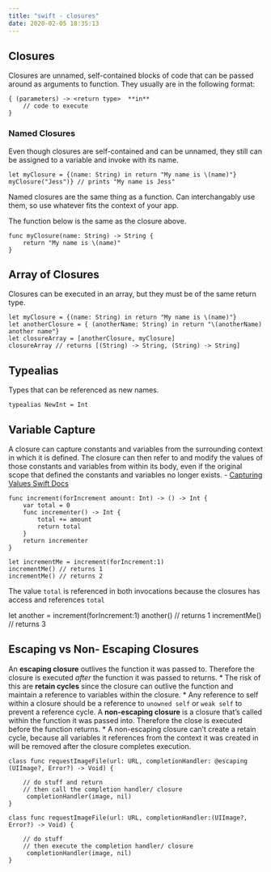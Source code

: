 ```yaml
---
title: "swift - closures"
date: 2020-02-05 18:35:13
---
```


## Closures

Closures are unnamed, self-contained blocks of code that can be passed around as arguments to function. They usually are in the following format:

    { (parameters) -> <return type>  **in**
        // code to execute
    }


### Named Closures

Even though closures are self-contained and can be unnamed, they still can be assigned to a variable and invoke with its name.

    let myClosure = {(name: String) in return "My name is \(name)"}
    myClosure("Jess")} // prints "My name is Jess"


Named closures are the same thing as a function. Can interchangably use them, so use whatever fits the context of your app.


The function below is the same as the closure above.

    func myClosure(name: String) -> String {
        return "My name is \(name)"
    }


## Array of Closures

Closures can be executed in an array, but they must be of the same return type.

    let myClosure = {(name: String) in return "My name is \(name)"}
    let anotherClosure = { (anotherName: String) in return "\(anotherName) another name"}
    let closureArray = [anotherClosure, myClosure]
    closureArray // returns [(String) -> String, (String) -> String]


## Typealias

Types that can be referenced as new names. 

    typealias NewInt = Int


## Variable Capture

A closure can capture constants and variables from the surrounding context in which it is defined. The closure can then refer to and modify the values of those constants and variables from within its body, even if the original scope that defined the constants and variables no longer exists. - [Capturing Values Swift Docs](https://docs.swift.org/swift-book/LanguageGuide/Closures.html#ID103)


    func increment(forIncrement amount: Int) -> () -> Int {
        var total = 0
        func incrementer() -> Int {
            total += amount
            return total
        }
        return incrementer
    }

    let incrementMe = increment(forIncrement:1)
    incrementMe() // returns 1
    incrementMe() // returns 2

    

The value `total` is referenced in both invocations because the closures has access and references `total`

let another = increment(forIncrement:1)
another() // returns 1
incrementMe() // returns 3


## Escaping vs Non- Escaping Closures

An **escaping closure** outlives the function it was passed to. Therefore the closure is executed *after* the function it was passed to returns.
    * The risk of this are **retain cycles** since the closure can outlive the function and maintain a reference to variables within the closure.
    * Any reference to self within a closure should be a reference to `unowned self` or `weak self` to prevent a reference cycle.
A **non-escaping closure** is a closure that’s called within the function it was passed into. Therefore the close is executed before the function returns.
    * A non-escaping closure can’t create a retain cycle, because all variables it references from the context it was created in will be removed after the closure completes execution.

    class func requestImageFile(url: URL, completionHandler: @escaping (UIImage?, Error?) -> Void) {

        // do stuff and return
        // then call the completion handler/ closure
         completionHandler(image, nil)
    }

    class func requestImageFile(url: URL, completionHandler:(UIImage?, Error?) -> Void) {

        // do stuff
        // then execute the completion handler/ closure
         completionHandler(image, nil)
    }